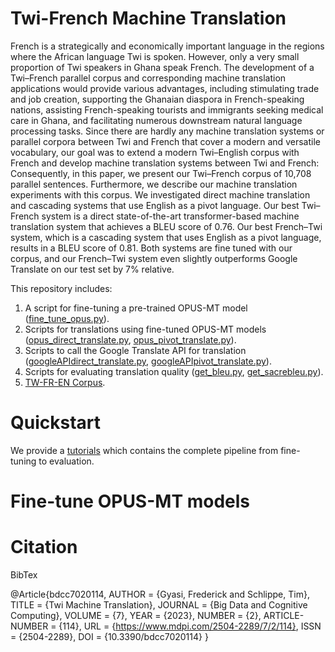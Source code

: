 # Twi-French Machine Translation
French is a strategically and economically important language in the regions where the African language Twi is spoken. However, only a very small proportion of Twi speakers in Ghana speak French. The development of a Twi–French parallel corpus and corresponding machine translation applications would provide various advantages, including stimulating trade and job creation, supporting the Ghanaian diaspora in French-speaking nations, assisting French-speaking tourists and immigrants seeking medical care in Ghana, and facilitating numerous downstream natural language processing tasks. Since there are hardly any machine translation systems or parallel corpora between Twi and French that cover a modern and versatile vocabulary, our goal was to extend a modern Twi–English corpus with French and develop machine translation systems between Twi and French: Consequently, in this paper, we present our Twi–French corpus of 10,708 parallel sentences. Furthermore, we describe our machine translation experiments with this corpus. We investigated direct machine translation and cascading systems that use English as a pivot language. Our best Twi–French system is a direct state-of-the-art transformer-based machine translation system that achieves a BLEU score of 0.76. Our best French–Twi system, which is a cascading system that uses English as a pivot language, results in a BLEU score of 0.81. Both systems are fine tuned with our corpus, and our French–Twi system even slightly outperforms Google Translate on our test set by 7% relative.


This repository includes:
1. A script for fine-tuning a pre-trained OPUS-MT model ([fine_tune_opus.py](https://github.com/gyasifred/TW-FR-MT/blob/main/MT_systems/opus/fine_tune_opus.py)).
2. Scripts for translations using fine-tuned OPUS-MT models ([opus_direct_translate.py](https://github.com/gyasifred/TW-FR-MT/blob/main/MT_systems/opus/opus_direct_translate.py), [opus_pivot_translate.py](https://github.com/gyasifred/TW-FR-MT/blob/main/MT_systems/opus/opus_pivot_translate.py)).
3. Scripts to call the Google Translate API for translation ([googleAPIdirect_translate.py](https://github.com/gyasifred/TW-FR-MT/blob/main/MT_systems/Google_MT/googleAPIdirect_translate.py), [googleAPIpivot_translate.py](https://github.com/gyasifred/TW-FR-MT/blob/main/MT_systems/Google_MT/googleAPIpivot_translate.py)).
4. Scripts for evaluating translation quality ([get_bleu.py](https://github.com/gyasifred/TW-FR-MT/blob/main/MT_systems/evalution_scripts/get_bleu.py), [get_sacrebleu.py](https://github.com/gyasifred/TW-FR-MT/blob/main/MT_systems/evalution_scripts/get_sacrebleu.py)).
5. [TW-FR-EN Corpus](https://github.com/gyasifred/TW-FR-MT/tree/main/TW_FR_EN_corpus).


# Quickstart
We provide a [tutorials](https://github.com/gyasifred/TW-FR-MT/tree/main/tutorials) which contains the complete pipeline from fine-tuning to evaluation.
# Fine-tune OPUS-MT models

# Citation
BibTex

@Article{bdcc7020114,
AUTHOR = {Gyasi, Frederick and Schlippe, Tim},
TITLE = {Twi Machine Translation},
JOURNAL = {Big Data and Cognitive Computing},
VOLUME = {7},
YEAR = {2023},
NUMBER = {2},
ARTICLE-NUMBER = {114},
URL = {https://www.mdpi.com/2504-2289/7/2/114},
ISSN = {2504-2289},
DOI = {10.3390/bdcc7020114}
}
